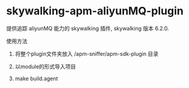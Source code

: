 # skywalking-apm-aliyunMQ-plugin
提供追踪 aliyunMQ 能力的 skywalking 插件, skywalking 版本 6.2.0.

使用方法  

1. 将整个plugin文件夹放入 /apm-sniffer/apm-sdk-plugin 目录  

2. 以module的形式导入项目  

3. make build.agent  


